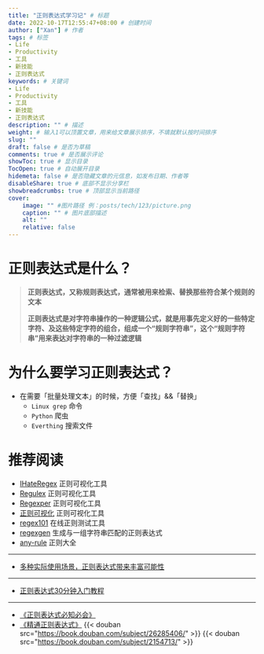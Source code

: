 ```yaml
---
title: "正则表达式学习记" # 标题
date: 2022-10-17T12:55:47+08:00 # 创建时间
author: ["Xan"] # 作者
tags: # 标签
- Life
- Productivity
- 工具
- 新技能
- 正则表达式
keywords: # 关键词
- Life
- Productivity
- 工具
- 新技能
- 正则表达式
description: "" # 描述
weight: # 输入1可以顶置文章，用来给文章展示排序，不填就默认按时间排序
slug: ""
draft: false # 是否为草稿
comments: true # 是否展示评论
showToc: true # 显示目录
TocOpen: true # 自动展开目录
hidemeta: false # 是否隐藏文章的元信息，如发布日期、作者等
disableShare: true # 底部不显示分享栏
showbreadcrumbs: true # 顶部显示当前路径
cover:
    image: "" #图片路径 例：posts/tech/123/picture.png
    caption: "" # 图片底部描述
    alt: ""
    relative: false
---
```


# 正则表达式是什么？
> **正则表达式，又称规则表达式，通常被用来检索、替换那些符合某个规则的文本**
> 
> **正则表达式是对字符串操作的一种逻辑公式，就是用事先定义好的一些特定字符、及这些特定字符的组合，组成一个“规则字符串”，这个“规则字符串”用来表达对字符串的一种过滤逻辑**
# 为什么要学习正则表达式？
- 在需要「批量处理文本」的时候，方便「查找」&&「替换」
	- `Linux grep` 命令
	- `Python` 爬虫
	- `Everthing` 搜索文件
# 推荐阅读
- [IHateRegex](https://ihateregex.io/) 正则可视化工具
- [Regulex](https://jex.im/regulex/#!flags=&re=%5E(a%7Cb)*%3F%24) 正则可视化工具
- [Regexper](https://regexper.com/) 正则可视化工具
- [正则可视化](https://wangwl.net/r/vr) 正则可视化工具
- [regex101](https://regex101.com/) 在线正则测试工具
- [regexgen](https://npm.runkit.com/regexgen) 生成与一组字符串匹配的正则表达式
- [any-rule](https://any86.github.io/any-rule) 正则大全
***
- [多种实际使用场景，正则表达式带来丰富可能性](https://sspai.com/post/60650)
***
- [正则表达式30分钟入门教程](https://deerchao.cn/tutorials/regex/regex.htm)
***
- [《正则表达式必知必会》](https://book.douban.com/subject/26285406/)
- [《精通正则表达式》](https://book.douban.com/subject/2154713/)
{{< douban src="https://book.douban.com/subject/26285406/" >}}
{{< douban src="https://book.douban.com/subject/2154713/" >}}